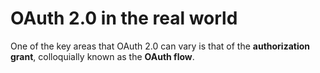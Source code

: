 # OAuth 2.0 in the real world

One of the key areas that OAuth 2.0 can vary is that of the **authorization grant**, colloquially known as the **OAuth flow**.